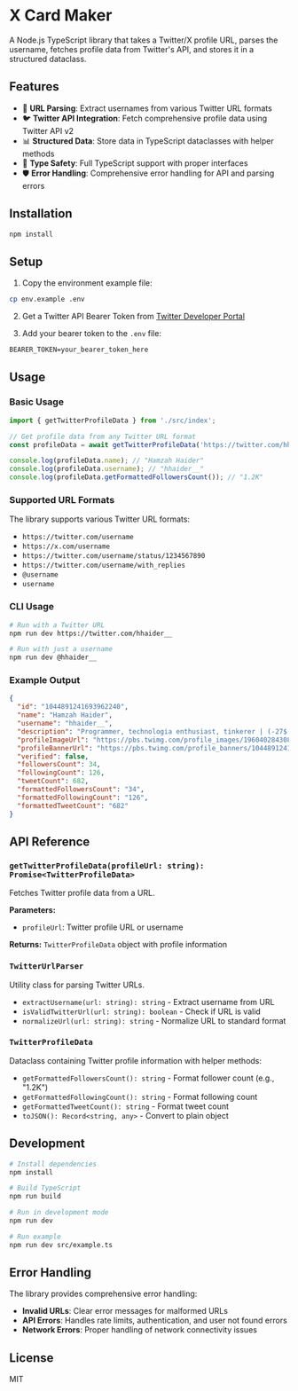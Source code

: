 # X Card Maker

A Node.js TypeScript library that takes a Twitter/X profile URL, parses the username, fetches profile data from Twitter's API, and stores it in a structured dataclass.

## Features

- 🔗 **URL Parsing**: Extract usernames from various Twitter URL formats
- 🐦 **Twitter API Integration**: Fetch comprehensive profile data using Twitter API v2
- 📊 **Structured Data**: Store data in TypeScript dataclasses with helper methods
- 🎯 **Type Safety**: Full TypeScript support with proper interfaces
- 🛡️ **Error Handling**: Comprehensive error handling for API and parsing errors

## Installation

```bash
npm install
```

## Setup

1. Copy the environment example file:
```bash
cp env.example .env
```

2. Get a Twitter API Bearer Token from [Twitter Developer Portal](https://developer.twitter.com/)

3. Add your bearer token to the `.env` file:
```
BEARER_TOKEN=your_bearer_token_here
```

## Usage

### Basic Usage

```typescript
import { getTwitterProfileData } from './src/index';

// Get profile data from any Twitter URL format
const profileData = await getTwitterProfileData('https://twitter.com/hhaider__');

console.log(profileData.name); // "Hamzah Haider"
console.log(profileData.username); // "hhaider__"
console.log(profileData.getFormattedFollowersCount()); // "1.2K"
```

### Supported URL Formats

The library supports various Twitter URL formats:

- `https://twitter.com/username`
- `https://x.com/username`
- `https://twitter.com/username/status/1234567890`
- `https://twitter.com/username/with_replies`
- `@username`
- `username`

### CLI Usage

```bash
# Run with a Twitter URL
npm run dev https://twitter.com/hhaider__

# Run with just a username
npm run dev @hhaider__
```

### Example Output

```json
{
  "id": "1044891241693962240",
  "name": "Hamzah Haider",
  "username": "hhaider__",
  "description": "Programmer, technologia enthusiast, tinkerer | (-27$ ARR)",
  "profileImageUrl": "https://pbs.twimg.com/profile_images/1960402843086561280/6hfeqDR5_normal.jpg",
  "profileBannerUrl": "https://pbs.twimg.com/profile_banners/1044891241693962240/1585009164",
  "verified": false,
  "followersCount": 34,
  "followingCount": 126,
  "tweetCount": 682,
  "formattedFollowersCount": "34",
  "formattedFollowingCount": "126",
  "formattedTweetCount": "682"
}
```

## API Reference

### `getTwitterProfileData(profileUrl: string): Promise<TwitterProfileData>`

Fetches Twitter profile data from a URL.

**Parameters:**
- `profileUrl`: Twitter profile URL or username

**Returns:** `TwitterProfileData` object with profile information

### `TwitterUrlParser`

Utility class for parsing Twitter URLs.

- `extractUsername(url: string): string` - Extract username from URL
- `isValidTwitterUrl(url: string): boolean` - Check if URL is valid
- `normalizeUrl(url: string): string` - Normalize URL to standard format

### `TwitterProfileData`

Dataclass containing Twitter profile information with helper methods:

- `getFormattedFollowersCount(): string` - Format follower count (e.g., "1.2K")
- `getFormattedFollowingCount(): string` - Format following count
- `getFormattedTweetCount(): string` - Format tweet count
- `toJSON(): Record<string, any>` - Convert to plain object

## Development

```bash
# Install dependencies
npm install

# Build TypeScript
npm run build

# Run in development mode
npm run dev

# Run example
npm run dev src/example.ts
```

## Error Handling

The library provides comprehensive error handling:

- **Invalid URLs**: Clear error messages for malformed URLs
- **API Errors**: Handles rate limits, authentication, and user not found errors
- **Network Errors**: Proper handling of network connectivity issues

## License

MIT
